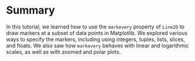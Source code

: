 # Summary

In this tutorial, we learned how to use the `markevery` property of `Line2D` to draw markers at a subset of data points in Matplotlib. We explored various ways to specify the markers, including using integers, tuples, lists, slices, and floats. We also saw how `markevery` behaves with linear and logarithmic scales, as well as with zoomed and polar plots.
